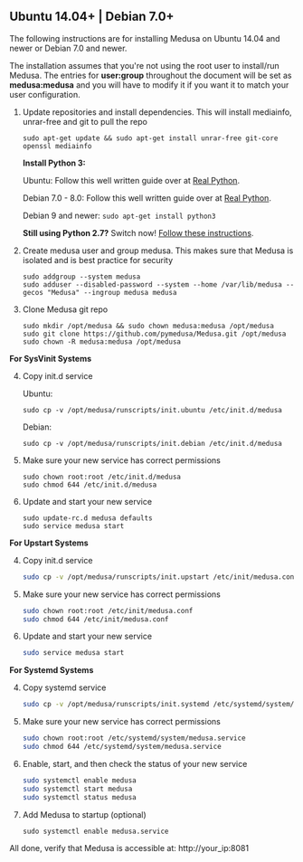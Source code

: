 ## Ubuntu 14.04+ | Debian 7.0+
The following instructions are for installing Medusa on Ubuntu 14.04 and newer or Debian 7.0 and newer.

The installation assumes that you're not using the root user to install/run Medusa. The entries for **user:group** throughout the document will be set as **medusa:medusa** and you will have to modify it if you want it to match your user configuration.

1. Update repositories and install dependencies.
    This will install mediainfo, unrar-free and git to pull the repo
 
   ```
   sudo apt-get update && sudo apt-get install unrar-free git-core openssl mediainfo
   ```
   **Install Python 3:**

   Ubuntu: Follow this well written guide over at [Real Python](https://realpython.com/installing-python/#ubuntu).

   Debian 7.0 - 8.0: Follow this well written guide over at [Real Python](https://realpython.com/installing-python/#debian).

   Debian 9 and newer: `sudo apt-get install python3`


   **Still using Python 2.7?** Switch now! [Follow these instructions](https://github.com/pymedusa/Medusa/wiki/Switch-to-Python-3).

2. Create medusa user and group medusa.
    This makes sure that Medusa is isolated and is best practice for security
   
    ```
    sudo addgroup --system medusa
    sudo adduser --disabled-password --system --home /var/lib/medusa --gecos "Medusa" --ingroup medusa medusa
    ```
   
3. Clone Medusa git repo
 
    ```
    sudo mkdir /opt/medusa && sudo chown medusa:medusa /opt/medusa
    sudo git clone https://github.com/pymedusa/Medusa.git /opt/medusa
    sudo chown -R medusa:medusa /opt/medusa
    ```

**For SysVinit Systems**
	
4. Copy init.d service

    Ubuntu:
    ```
    sudo cp -v /opt/medusa/runscripts/init.ubuntu /etc/init.d/medusa
    ```
    Debian:
    ```
    sudo cp -v /opt/medusa/runscripts/init.debian /etc/init.d/medusa
    ```
 
5. Make sure your new service has correct permissions
 
    ```
    sudo chown root:root /etc/init.d/medusa
    sudo chmod 644 /etc/init.d/medusa
    ```
 
6. Update and start your new service
   
    ```
    sudo update-rc.d medusa defaults
    sudo service medusa start
    ```
	
**For Upstart Systems**

4. Copy init.d service
    ```bash
    sudo cp -v /opt/medusa/runscripts/init.upstart /etc/init/medusa.conf
    ```

5. Make sure your new service has correct permissions
    ```bash
    sudo chown root:root /etc/init/medusa.conf
    sudo chmod 644 /etc/init/medusa.conf
    ```

6. Update and start your new service
    ```bash
    sudo service medusa start
    ```

**For Systemd Systems**

4. Copy systemd service
    ```bash
    sudo cp -v /opt/medusa/runscripts/init.systemd /etc/systemd/system/medusa.service
    ```
 
5. Make sure your new service has correct permissions
    ```bash
    sudo chown root:root /etc/systemd/system/medusa.service
    sudo chmod 644 /etc/systemd/system/medusa.service
    ```
 
6. Enable, start, and then check the status of your new service
    ```bash
    sudo systemctl enable medusa
    sudo systemctl start medusa
    sudo systemctl status medusa
    ```

7. Add Medusa to startup (optional)
    ```
    sudo systemctl enable medusa.service
    ```

All done, verify that Medusa is accessible at: http://your_ip:8081